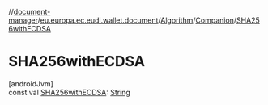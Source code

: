//[document-manager](../../../../index.md)/[eu.europa.ec.eudi.wallet.document](../../index.md)/[Algorithm](../index.md)/[Companion](index.md)/[SHA256withECDSA](-s-h-a256with-e-c-d-s-a.md)

# SHA256withECDSA

[androidJvm]\
const val [SHA256withECDSA](-s-h-a256with-e-c-d-s-a.md): [String](https://kotlinlang.org/api/latest/jvm/stdlib/kotlin/-string/index.html)
